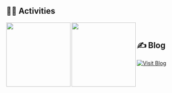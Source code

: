 

<!-- 4. GitHub usernameを変更, 2箇所 -->
<!-- ライトモート：theme=light, ダークモート：theme=vue-dark  -->
## 🏃‍♀️ Activities
<a href="https://github.com/R1N-K0">
  <img align="left" height="170px" src="https://github-readme-stats.vercel.app/api?username=R1N-K0&count_private=true&show_icons=true&theme=dracula" />
</a><a href="https://github.com/R1N-K0">
  <img align="left" height="170px" src="https://github-readme-stats.vercel.app/api/top-langs/?username=R1N-K0&layout=compact&theme=dracula" />
</a>

<br />

## ✍️ Blog
[![Visit Blog](https://img.shields.io/badge/str1ng%20blog-Visit-blue?style=for-the-badge&logo=vercel)](https://str1ng-blog.vercel.app/)


